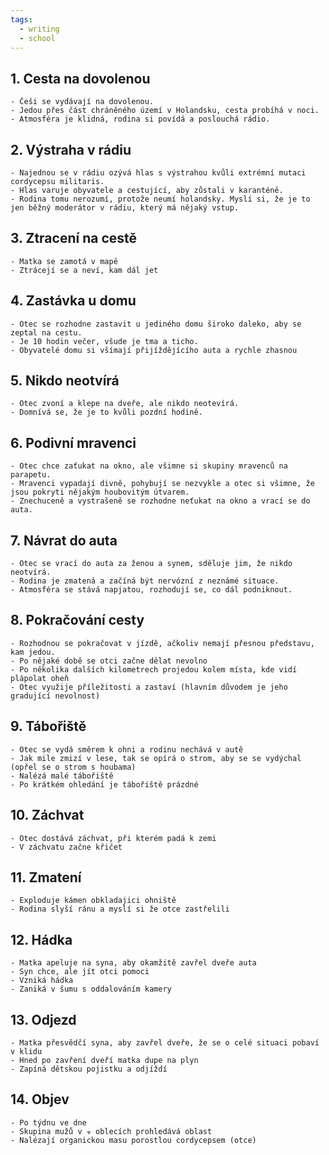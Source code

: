 ```yaml
---
tags:
  - writing
  - school
---
```

## 1. Cesta na dovolenou
	- Češi se vydávají na dovolenou.
	- Jedou přes část chráněného území v Holandsku, cesta probíhá v noci.
	- Atmosféra je klidná, rodina si povídá a poslouchá rádio.

## 2. Výstraha v rádiu
	- Najednou se v rádiu ozývá hlas s výstrahou kvůli extrémní mutaci cordycepsu militaris.
	- Hlas varuje obyvatele a cestující, aby zůstali v karanténě.
	- Rodina tomu nerozumí, protože neumí holandsky. Myslí si, že je to jen běžný moderátor v rádiu, který má nějaký vstup.

## 3. Ztracení na cestě
	- Matka se zamotá v mapě
	- Ztrácejí se a neví, kam dál jet

## 4. Zastávka u domu
	- Otec se rozhodne zastavit u jediného domu široko daleko, aby se zeptal na cestu.
	- Je 10 hodin večer, všude je tma a ticho.
	- Obyvatelé domu si všímají přijíždějícího auta a rychle zhasnou

## 5. Nikdo neotvírá
	- Otec zvoní a klepe na dveře, ale nikdo neotevírá.
	- Domnívá se, že je to kvůli pozdní hodině.

## 6. Podivní mravenci
	- Otec chce zaťukat na okno, ale všimne si skupiny mravenců na parapetu.
	- Mravenci vypadají divně, pohybují se nezvykle a otec si všimne, že jsou pokryti nějakým houbovitým útvarem.
	- Znechuceně a vystrašeně se rozhodne neťukat na okno a vrací se do auta.

## 7. Návrat do auta
	- Otec se vrací do auta za ženou a synem, sděluje jim, že nikdo neotvírá.
	- Rodina je zmatená a začíná být nervózní z neznámé situace.
	- Atmosféra se stává napjatou, rozhodují se, co dál podniknout.

## 8. Pokračování cesty
	- Rozhodnou se pokračovat v jízdě, ačkoliv nemají přesnou představu, kam jedou.
	- Po nějaké době se otci začne dělat nevolno
	- Po několika dalších kilometrech projedou kolem místa, kde vidí plápolat oheň
	- Otec využije příležitosti a zastaví (hlavním důvodem je jeho gradující nevolnost)

## 9. Tábořiště
	- Otec se vydá směrem k ohni a rodinu nechává v autě
	- Jak mile zmizí v lese, tak se opírá o strom, aby se se vydýchal (opřel se o strom s houbama)
	- Nalézá malé tábořiště
	- Po krátkém ohledání je tábořiště prázdné

## 10. Záchvat
	- Otec dostává záchvat, při kterém padá k zemi
	- V záchvatu začne křičet

## 11. Zmatení
	- Exploduje kámen obkladajici ohniště
	- Rodina slyší ránu a myslí si že otce zastřelili 

## 12. Hádka 
	- Matka apeluje na syna, aby okamžitě zavřel dveře auta
	- Syn chce, ale jít otci pomoci
	- Vzniká hádka 
	- Zaniká v šumu s oddalováním kamery

## 13. Odjezd
	- Matka přesvědčí syna, aby zavřel dveře, že se o celé situaci pobaví v klidu
	- Hned po zavření dveří matka dupe na plyn
	- Zapíná dětskou pojistku a odjíždí 

## 14. Objev
	- Po týdnu ve dne
	- Skupina mužů v ☣️ oblecích prohledává oblast
	- Nalézají organickou masu porostlou cordycepsem (otce)